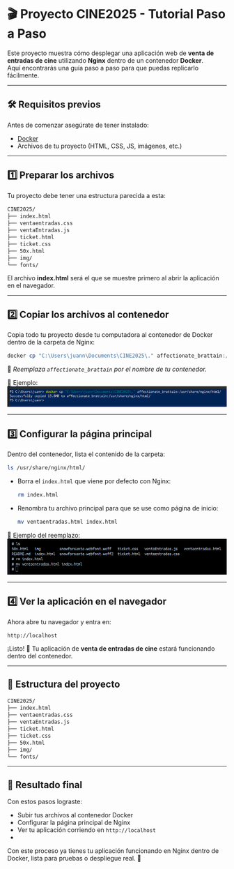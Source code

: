 # 🎬 Proyecto CINE2025 - Tutorial Paso a Paso

Este proyecto muestra cómo desplegar una aplicación web de **venta de entradas de cine** utilizando **Nginx** dentro de un contenedor **Docker**.  
Aquí encontrarás una guía paso a paso para que puedas replicarlo fácilmente.

---

## 🛠️ Requisitos previos
Antes de comenzar asegúrate de tener instalado:
- [Docker](https://docs.docker.com/get-docker/)
- Archivos de tu proyecto (HTML, CSS, JS, imágenes, etc.)

---

## 1️⃣ Preparar los archivos
Tu proyecto debe tener una estructura parecida a esta:

```
CINE2025/
├── index.html
├── ventaentradas.css
├── ventaEntradas.js
├── ticket.html
├── ticket.css
├── 50x.html
├── img/
└── fonts/
```

El archivo **index.html** será el que se muestre primero al abrir la aplicación en el navegador.

---

## 2️⃣ Copiar los archivos al contenedor
Copia todo tu proyecto desde tu computadora al contenedor de Docker dentro de la carpeta de Nginx:

```powershell
docker cp "C:\Users\juann\Documents\CINE2025\." affectionate_brattain:/usr/share/nginx/html/
```

📌 *Reemplaza `affectionate_brattain` por el nombre de tu contenedor.*

📸 Ejemplo:  
![Docker Copy](docs/img/screenshot_1.png)

---

## 3️⃣ Configurar la página principal
Dentro del contenedor, lista el contenido de la carpeta:

```bash
ls /usr/share/nginx/html/
```

- Borra el `index.html` que viene por defecto con Nginx:
  ```bash
  rm index.html
  ```

- Renombra tu archivo principal para que se use como página de inicio:
  ```bash
  mv ventaentradas.html index.html
  ```

📸 Ejemplo del reemplazo:  
![Reemplazo index.html](docs/img/screenshot_2.png)

---

## 4️⃣ Ver la aplicación en el navegador
Ahora abre tu navegador y entra en:

```
http://localhost
```

¡Listo! 🎉 Tu aplicación de **venta de entradas de cine** estará funcionando dentro del contenedor.

---

## 📂 Estructura del proyecto
```
CINE2025/
├── index.html
├── ventaentradas.css
├── ventaEntradas.js
├── ticket.html
├── ticket.css
├── 50x.html
├── img/
└── fonts/
```

---

## 🚀 Resultado final
Con estos pasos lograste:
- Subir tus archivos al contenedor Docker
- Configurar la página principal de Nginx
- Ver tu aplicación corriendo en `http://localhost`
- 
Con este proceso ya tienes tu aplicación funcionando en Nginx dentro de Docker, lista para pruebas o despliegue real. 🚀


